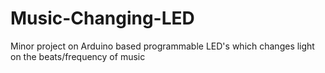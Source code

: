 # Music-Changing-LED
Minor project on Arduino based programmable LED's which changes light on the beats/frequency of music

